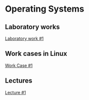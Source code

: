 # Operating Systems

## Laboratory works

[Laboratory work #1](./Labs/n1/README.md)

## Work cases in Linux

[Work Case #1](./Linux/n1/README.md)

## Lectures

[Lecture #1](./Lectures/n1/README.md)

